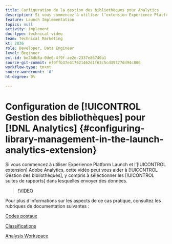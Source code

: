 ```yaml
---
title: Configuration de la gestion des bibliothèques pour Analytics
description: Si vous commencez à utiliser l’extension Experience Platform Launch pour Adobe Analytics, cette vidéo peut vous aider à gérer la bibliothèque de la configuration, y compris à sélectionner les suites de rapports dans lesquelles vous souhaitez envoyer des données.
feature: Launch Implementation
topics: null
activity: implement
doc-type: technical video
team: Technical Marketing
kt: 2836
role: Developer, Data Engineer
level: Beginner
exl-id: be28db8a-0de6-4f9f-ae2e-2337e86740a1
source-git-commit: ef9ffb37e417621462d1f63c5cd39377dd94c800
workflow-type: tm+mt
source-wordcount: '0'
ht-degree: 0%

---
```


# Configuration de [!UICONTROL Gestion des bibliothèques] pour [!DNL Analytics] {#configuring-library-management-in-the-launch-analytics-extension}

Si vous commencez à utiliser Experience Platform Launch et l’[!UICONTROL extension] Adobe Analytics, cette vidéo peut vous aider à [!UICONTROL Gestion des bibliothèques], y compris à sélectionner les [!UICONTROL suites de rapports] dans lesquelles envoyer des données.

>[!VIDEO](https://video.tv.adobe.com/v/27092/?quality=12)

Pour plus d’informations sur les aspects de ce cas pratique, consultez les rubriques de documentation suivantes :

[Codes postaux](https://experienceleague.adobe.com/docs/analytics/components/dimensions/zip-code.html?lang=en)

[Classifications](https://experienceleague.adobe.com/docs/analytics/components/classifications/c-classifications.html?lang=fr)

[Analysis Workspace](https://experienceleague.adobe.com/docs/analytics/analyze/analysis-workspace/analysis-workspace-features.html)

